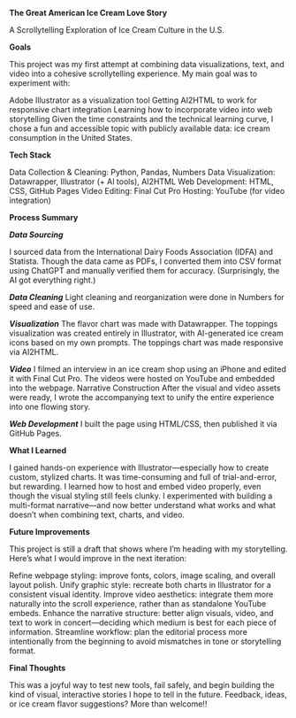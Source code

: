 **The Great American Ice Cream Love Story**

A Scrollytelling Exploration of Ice Cream Culture in the U.S.

**Goals**

This project was my first attempt at combining data visualizations, text, and video into a cohesive scrollytelling experience. My main goal was to experiment with:

Adobe Illustrator as a visualization tool
Getting AI2HTML to work for responsive chart integration
Learning how to incorporate video into web storytelling
Given the time constraints and the technical learning curve, I chose a fun and accessible topic with publicly available data: ice cream consumption in the United States.

**Tech Stack**

Data Collection & Cleaning: Python, Pandas, Numbers
Data Visualization: Datawrapper, Illustrator (+ AI tools), AI2HTML
Web Development: HTML, CSS, GitHub Pages
Video Editing: Final Cut Pro
Hosting: YouTube (for video integration)

**Process Summary**

***Data Sourcing***

I sourced data from the International Dairy Foods Association (IDFA) and Statista. Though the data came as PDFs, I converted them into CSV format using ChatGPT and manually verified them for accuracy. (Surprisingly, the AI got everything right.)

***Data Cleaning***
Light cleaning and reorganization were done in Numbers for speed and ease of use.

***Visualization***
The flavor chart was made with Datawrapper.
The toppings visualization was created entirely in Illustrator, with AI-generated ice cream icons based on my own prompts.
The toppings chart was made responsive via AI2HTML.

***Video***
I filmed an interview in an ice cream shop using an iPhone and edited it with Final Cut Pro. The videos were hosted on YouTube and embedded into the webpage.
Narrative Construction
After the visual and video assets were ready, I wrote the accompanying text to unify the entire experience into one flowing story.

***Web Development***
I built the page using HTML/CSS, then published it via GitHub Pages.

**What I Learned**

I gained hands-on experience with Illustrator—especially how to create custom, stylized charts. It was time-consuming and full of trial-and-error, but rewarding.
I learned how to host and embed video properly, even though the visual styling still feels clunky.
I experimented with building a multi-format narrative—and now better understand what works and what doesn’t when combining text, charts, and video.

**Future Improvements**

This project is still a draft that shows where I’m heading with my storytelling. Here’s what I would improve in the next iteration:

Refine webpage styling: improve fonts, colors, image scaling, and overall layout polish.
Unify graphic style: recreate both charts in Illustrator for a consistent visual identity.
Improve video aesthetics: integrate them more naturally into the scroll experience, rather than as standalone YouTube embeds.
Enhance the narrative structure: better align visuals, video, and text to work in concert—deciding which medium is best for each piece of information.
Streamline workflow: plan the editorial process more intentionally from the beginning to avoid mismatches in tone or storytelling format.

**Final Thoughts**


This was a joyful way to test new tools, fail safely, and begin building the kind of visual, interactive stories I hope to tell in the future. Feedback, ideas, or ice cream flavor suggestions? More than welcome!!
